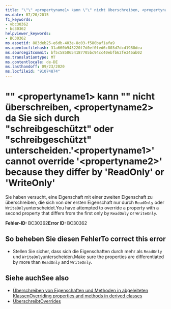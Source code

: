 ```yaml
---
title: "\"\" <propertyname1> kann \"\" nicht überschreiben, <propertyname2> da Sie sich durch \"schreibgeschützt\" oder \"schreibgeschützt\" unterscheiden."
ms.date: 07/20/2015
f1_keywords:
- vbc30362
- bc30362
helpviewer_keywords:
- BC30362
ms.assetid: 883deb25-e6db-403e-8c03-f580baf1afa9
ms.openlocfilehash: 31a660b943220f7d0ef0fed6c803d7dcd1988dea
ms.sourcegitcommit: bf5c5850654187705bc94cc40ebfb62fe346ab02
ms.translationtype: MT
ms.contentlocale: de-DE
ms.lasthandoff: 09/23/2020
ms.locfileid: "91074874"
---
```

# <a name="propertyname1-cannot-override-propertyname2-because-they-differ-by-readonly-or-writeonly"></a><span data-ttu-id="b7f6c-102">"" \<propertyname1> kann "" nicht überschreiben, \<propertyname2> da Sie sich durch "schreibgeschützt" oder "schreibgeschützt" unterscheiden.</span><span class="sxs-lookup"><span data-stu-id="b7f6c-102">'\<propertyname1>' cannot override '\<propertyname2>' because they differ by 'ReadOnly' or 'WriteOnly'</span></span>

<span data-ttu-id="b7f6c-103">Sie haben versucht, eine Eigenschaft mit einer zweiten Eigenschaft zu überschreiben, die sich von der ersten Eigenschaft nur durch `ReadOnly` oder `WriteOnly`unterscheidet.</span><span class="sxs-lookup"><span data-stu-id="b7f6c-103">You have attempted to override a property with a second property that differs from the first only by `ReadOnly` or `WriteOnly`.</span></span>  
  
 <span data-ttu-id="b7f6c-104">**Fehler-ID:** BC30362</span><span class="sxs-lookup"><span data-stu-id="b7f6c-104">**Error ID:** BC30362</span></span>  
  
## <a name="to-correct-this-error"></a><span data-ttu-id="b7f6c-105">So beheben Sie diesen Fehler</span><span class="sxs-lookup"><span data-stu-id="b7f6c-105">To correct this error</span></span>  
  
- <span data-ttu-id="b7f6c-106">Stellen Sie sicher, dass sich die Eigenschaften durch mehr als `ReadOnly` und `WriteOnly`unterscheiden.</span><span class="sxs-lookup"><span data-stu-id="b7f6c-106">Make sure the properties are differentiated by more than `ReadOnly` and `WriteOnly`.</span></span>  
  
## <a name="see-also"></a><span data-ttu-id="b7f6c-107">Siehe auch</span><span class="sxs-lookup"><span data-stu-id="b7f6c-107">See also</span></span>

- [<span data-ttu-id="b7f6c-108">Überschreiben von Eigenschaften und Methoden in abgeleiteten Klassen</span><span class="sxs-lookup"><span data-stu-id="b7f6c-108">Overriding properties and methods in derived classes</span></span>](../programming-guide/language-features/objects-and-classes/inheritance-basics.md#overriding-properties-and-methods-in-derived-classes)
- [<span data-ttu-id="b7f6c-109">Überschreibt</span><span class="sxs-lookup"><span data-stu-id="b7f6c-109">Overrides</span></span>](../language-reference/modifiers/overrides.md)
